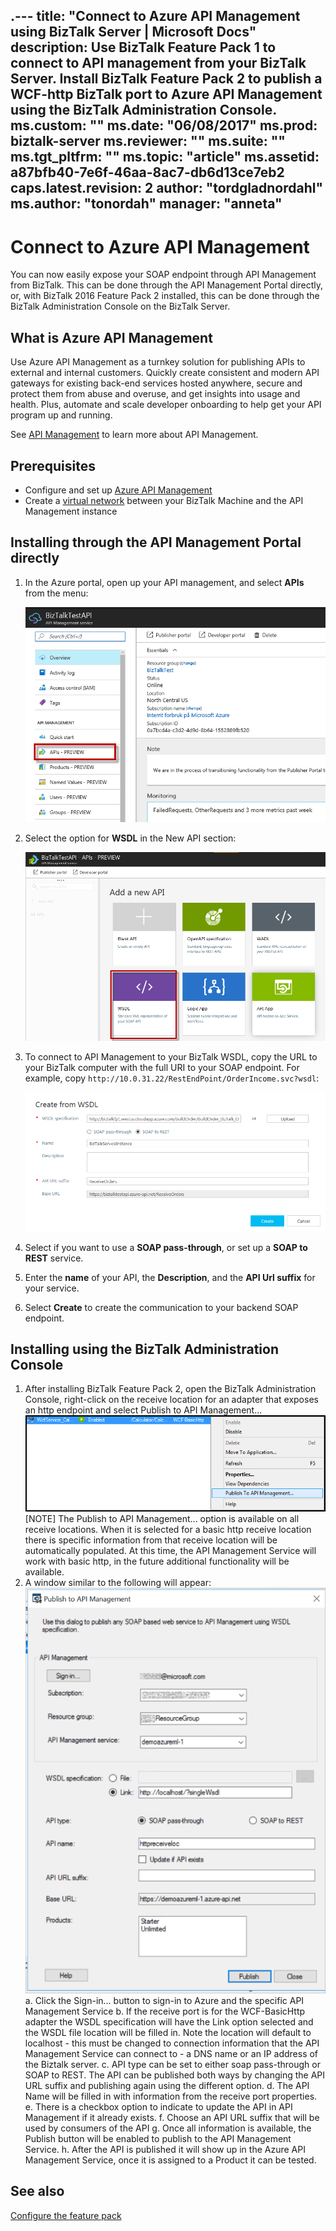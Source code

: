 .---
title: "Connect to Azure API Management using BizTalk Server | Microsoft Docs"
description: Use BizTalk Feature Pack 1 to connect to API management from your BizTalk Server. Install BizTalk Feature Pack 2 to publish a WCF-http BizTalk port to Azure API Management using the BizTalk Administration Console.
ms.custom: ""
ms.date: "06/08/2017"
ms.prod: biztalk-server
ms.reviewer: ""
ms.suite: ""
ms.tgt_pltfrm: ""
ms.topic: "article"
ms.assetid: a87bfb40-7e6f-46aa-8ac7-db6d13ce7eb2
caps.latest.revision: 2
author: "tordgladnordahl"
ms.author: "tonordah"
manager: "anneta"
---
# Connect to Azure API Management
You can now easily expose your SOAP endpoint through API Management from BizTalk. This can be done through the API Management Portal directly, or, with BizTalk 2016 Feature Pack 2 installed, this can be done through the BizTalk Administration Console on the BizTalk Server.

## What is Azure API Management
Use Azure API Management as a turnkey solution for publishing APIs to external and internal customers. Quickly create consistent and modern API gateways for existing back-end services hosted anywhere, secure and protect them from abuse and overuse, and get insights into usage and health. Plus, automate and scale developer onboarding to help get your API program up and running. 

See [API Management](https://azure.microsoft.com/en-us/services/api-management/) to learn more about API Management.

## Prerequisites
* Configure and set up [Azure API Management](https://docs.microsoft.com/en-us/azure/api-management/api-management-get-started)
* Create a [virtual network](https://docs.microsoft.com/en-us/azure/api-management/api-management-using-with-vnet) between your BizTalk Machine and the API Management instance

## Installing through the API Management Portal directly
1. In the Azure portal, open up your API management, and select **APIs** from the menu:

	![select API for BizTalk](../core/media/select-api-for-biztalk.png)
	
2. Select the option for **WSDL** in the New API section:

	![select wsdl biztalk api](../core/media/select-wsdl-biztalk-api.png)
	
3. To connect to API Management to your BizTalk WSDL, copy the URL to your BizTalk computer with the full URI to your SOAP endpoint. For example, copy `http://10.0.31.22/RestEndPoint/OrderIncome.svc?wsdl`:

	![create API from WSDL BizTalk](../core/media/create-api-from-wsdl-biztalk.png)

4. Select if you want to use a **SOAP pass-through**, or set up a **SOAP to REST** service.
5. Enter the **name** of your API, the **Description**, and the **API Url suffix** for your service.
6. Select **Create** to create the communication to your backend SOAP endpoint.

## Installing using the BizTalk Administration Console
1. After installing BizTalk Feature Pack 2, open the BizTalk Administration Console, right-click on the receive location for an adapter that exposes an http endpoint and select Publish to API Management...
        ![publish menu option](../core/media/publish-to-api-management-option.png)
[NOTE] The Publish to API Management... option is available on all receive locations. When it is selected for a basic http receive location there is specific information from that receive location will be automatically populated.  At this time, the API Management Service will work with basic http, in the future additional functionality will be available.
2. A window similar to the following will appear:
        ![publish to API window](../core/media/API-Management-Publish-Window.png)
   a. Click the Sign-in... button to sign-in to Azure and the specific API Management Service
   b. If the receive port is for the WCF-BasicHttp adapter the WSDL specification will have the Link option selected and the WSDL file location will be filled in. Note the location will default to localhost - this must be changed to connection information that the API Management Service can connect to - a DNS name or an IP address of the Biztalk server.
   c. API type can be set to either soap pass-through or SOAP to REST. The API can be published both ways by changing the API URL suffix and publishing again using the different option.
   d. The API Name will be filled in with information from the receive port properties.
   e. There is a checkbox option to indicate to update the API in API Management if it already exists.
   f. Choose an API URL suffix that will be used by consumers of the API
   g. Once all information is available, the Publish button will be enabled to publish to the API Management Service.
   h. After the API is published it will show up in the Azure API Management Service, once it is assigned to a Product it can be tested.
## See also
[Configure the feature pack](configure-the-feature-pack.md)
